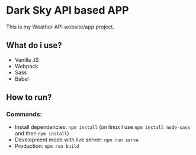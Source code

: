 # Dark Sky API based APP

This is my Weather API website/app project.

## What do i use?

- Vanilla JS
- Webpack
- Sass
- Babel

## How to run?

### Commands:

- Install dependencies: `npm install` (on linux I use `npm install node-sass` and then `npm install`)
- Development mode with live server: `npm run serve`
- Production: `npm run build`

